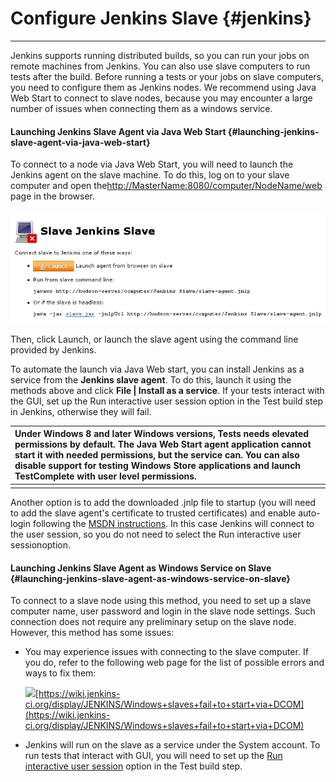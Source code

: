 # Configure Jenkins Slave {#jenkins}

---

Jenkins supports running distributed builds, so you can run your jobs on remote machines from Jenkins. You can also use slave computers to run tests after the build. Before running a tests or your jobs on slave computers, you need to configure them as Jenkins nodes. We recommend using Java Web Start to connect to slave nodes, because you may encounter a large number of issues when connecting them as a windows service.

#### Launching Jenkins Slave Agent via Java Web Start {#launching-jenkins-slave-agent-via-java-web-start}

To connect to a node via Java Web Start, you will need to launch the Jenkins agent on the slave machine. To do this, log on to your slave computer and open the[http://MasterName:8080/computer/NodeName/web](http://MasterName:8080/computer/NodeName/web) page in the browser.

![](/assets/slave.png)

Then, click Launch, or launch the slave agent using the command line provided by Jenkins.

To automate the launch via Java Web start, you can install Jenkins as a service from the **Jenkins slave agent**. To do this, launch it using the methods above and click **File \| Install as a service**. If your tests interact with the GUI, set up the Run interactive user session option in the Test build step in Jenkins, otherwise they will fail.

| Under Windows 8 and later Windows versions, Tests needs elevated permissions by default. The Java Web Start agent application cannot start it with needed permissions, but the service can. You can also disable support for testing Windows Store applications and launch TestComplete with user level permissions. |
| :--- |
|  |

Another option is to add the downloaded .jnlp file to startup \(you will need to add the slave agent's certificate to trusted certificates\) and enable auto-login following the [MSDN instructions](http://support2.microsoft.com/default.aspx?scid=kb;en-us;324737). In this case Jenkins will connect to the user session, so you do not need to select the Run interactive user sessionoption.

#### Launching Jenkins Slave Agent as Windows Service on Slave {#launching-jenkins-slave-agent-as-windows-service-on-slave}

To connect to a slave node using this method, you need to set up a slave computer name, user password and login in the slave node settings. Such connection does not require any preliminary setup on the slave node. However, this method has some issues:

* You may experience issues with connecting to the slave computer. If you do, refer to the following web page for the list of possible errors and ways to fix them:

  ![](https://support.smartbear.com/testcomplete/docs/_assets/commonImages/go.gif)[https://wiki.jenkins-ci.org/display/JENKINS/Windows+slaves+fail+to+start+via+DCOM](https://wiki.jenkins-ci.org/display/JENKINS/Windows+slaves+fail+to+start+via+DCOM)

* Jenkins will run on the slave as a service under the System account. To run tests that interact with GUI, you will need to set up the [Run interactive user session](https://support.smartbear.com/testcomplete/docs/working-with/integration/jenkins/running-tests.html#Interactive) option in the Test build step.



